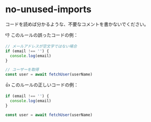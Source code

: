 # no-unused-imports

コードを読めば分かるような、不要なコメントを書かないでください。

:thumbsdown: このルールの誤ったコードの例：

```ts
// メールアドレスが空文字ではない場合
if (email !== '') {
  console.log(email)
}
```

```ts
// ユーザーを取得
const user = await fetchUser(userName)
```

:thumbsup: このルールの正しいコードの例：

```ts
if (email !== '') {
  console.log(email)
}
```

```ts
const user = await fetchUser(userName)
```
